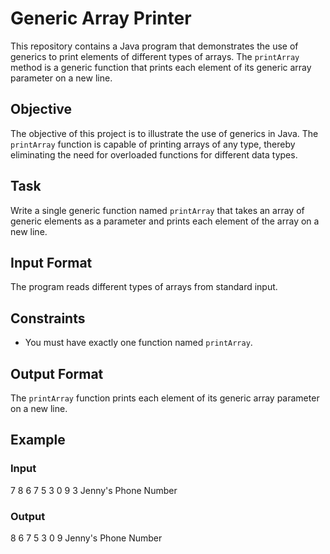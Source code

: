 # Generic Array Printer

This repository contains a Java program that demonstrates the use of generics to print elements of different types of arrays. The `printArray` method is a generic function that prints each element of its generic array parameter on a new line.

## Objective

The objective of this project is to illustrate the use of generics in Java. The `printArray` function is capable of printing arrays of any type, thereby eliminating the need for overloaded functions for different data types.

## Task

Write a single generic function named `printArray` that takes an array of generic elements as a parameter and prints each element of the array on a new line.

## Input Format

The program reads different types of arrays from standard input.

## Constraints

- You must have exactly one function named `printArray`.

## Output Format

The `printArray` function prints each element of its generic array parameter on a new line.

## Example

### Input
7
8
6
7
5
3
0
9
3
Jenny's
Phone
Number

### Output
8
6
7
5
3
0
9
Jenny's
Phone
Number
